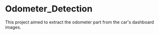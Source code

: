 # Odometer_Detection
This project aimed to extract the odometer part from the car's dashboard images.

